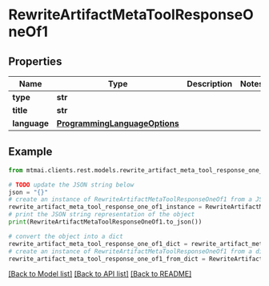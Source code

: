 # RewriteArtifactMetaToolResponseOneOf1


## Properties

Name | Type | Description | Notes
------------ | ------------- | ------------- | -------------
**type** | **str** |  | 
**title** | **str** |  | 
**language** | [**ProgrammingLanguageOptions**](ProgrammingLanguageOptions.md) |  | 

## Example

```python
from mtmai.clients.rest.models.rewrite_artifact_meta_tool_response_one_of1 import RewriteArtifactMetaToolResponseOneOf1

# TODO update the JSON string below
json = "{}"
# create an instance of RewriteArtifactMetaToolResponseOneOf1 from a JSON string
rewrite_artifact_meta_tool_response_one_of1_instance = RewriteArtifactMetaToolResponseOneOf1.from_json(json)
# print the JSON string representation of the object
print(RewriteArtifactMetaToolResponseOneOf1.to_json())

# convert the object into a dict
rewrite_artifact_meta_tool_response_one_of1_dict = rewrite_artifact_meta_tool_response_one_of1_instance.to_dict()
# create an instance of RewriteArtifactMetaToolResponseOneOf1 from a dict
rewrite_artifact_meta_tool_response_one_of1_from_dict = RewriteArtifactMetaToolResponseOneOf1.from_dict(rewrite_artifact_meta_tool_response_one_of1_dict)
```
[[Back to Model list]](../README.md#documentation-for-models) [[Back to API list]](../README.md#documentation-for-api-endpoints) [[Back to README]](../README.md)


